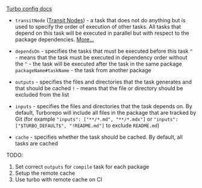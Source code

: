 [Turbo config docs](https://turbo.build/repo/docs/reference/configuration)

-   `transitNode` ([Transit Nodes](https://turbo.build/repo/docs/core-concepts/package-and-task-graph#transit-nodes)) - a task that does not do anything but is used to specify the order of execution of other tasks. All tasks that depend on this task will be executed in parallel but with respect to the package dependencies. [More...](https://turbo.build/repo/docs/crafting-your-repository/configuring-tasks#dependent-tasks-that-can-be-ran-in-parallel)

-   `dependsOn` - specifies the tasks that must be executed before this task
    `^` - means that the task must be executed in dependency order
    without the `^` - the task will be executed after the task in the same package
    `packageName#taskName` - the task from another package

-   `outputs` - specifies the files and directories that the task generates and that should be cached
    `!` - means that the file or directory should be excluded from the list

-   `inputs` - specifies the files and directories that the task depends on.
    By default, Turborepo will include all files in the package that are tracked by Git
    (for example `"inputs": ["**/*.md", "**/*.mdx"]` or `"inputs": ["$TURBO_DEFAULT$", "!README.md"]` to exclude `README.md`)

-   `cache` - specifies whether the task should be cached. By default, all tasks are cached

TODO:

1. Set correct `outputs` for `compile` task for each package
2. Setup the remote cache
3. Use turbo with remote cache on CI
